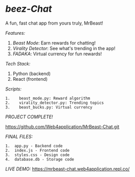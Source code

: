 
*beez-Chat*
================

A fun, fast chat app from yours truly, MrBeast!

*Features:*

1.  *Beast Mode*: Earn rewards for chatting!
2.  *Virality Detector*: See what's trending in the app!
3.  *FADAKA*: Virtual currency for fun rewards!

*Tech Stack:*

1.  Python (backend)
2.  React (frontend)

*Scripts:*

```
1.    beast_mode.py: Reward algorithm
2.    virality_detector.py: Trending topics
3.    beast_bucks.py: Virtual currency

```
*PROJECT COMPLETE!*

https://github.com/Web4application/MrBeast-Chat.git

*FINAL FILES:*

```
1.  app.py - Backend code
2.  index.js - Frontend code
3.  styles.css - Design code
4.  database.db - Storage code

```
*LIVE DEMO:* 
https://mrbeast-chat.web4application.repl.co/
